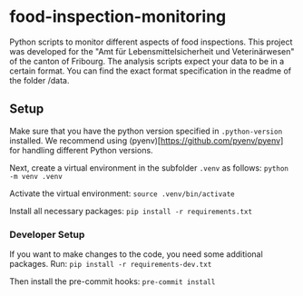 # food-inspection-monitoring
Python scripts to monitor different aspects of food inspections. This project was developed for the "Amt für Lebensmittelsicherheit und Veterinärwesen" of the canton of Fribourg. The analysis scripts expect your data to be in a certain format. You can find the exact format specification in the readme of the folder /data.


## Setup
Make sure that you have the python version specified in `.python-version` installed. We recommend using (pyenv)[https://github.com/pyenv/pyenv] for handling different Python versions.

Next, create a virtual environment in the subfolder `.venv` as follows:
`python -m venv .venv`

Activate the virtual environment:
`source .venv/bin/activate`

Install all necessary packages:
`pip install -r requirements.txt`

### Developer Setup
If you want to make changes to the code, you need some additional packages.
Run:
`pip install -r requirements-dev.txt`

Then install the pre-commit hooks:
`pre-commit install`
